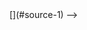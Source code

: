 
<!-- <a id="source-1">[1]</a> -->

[Wu:2022]: #source-1
[Monaghan:2005]: #source
[Ummenhofer:2020]: #source

<!-- [Wu:2022] --> [](#source-1) -->

<!-- <Source ref="Wu:2022" /> -->
